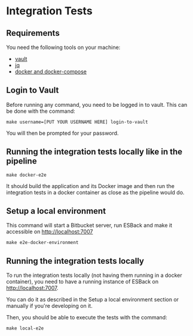 # Integration Tests

## Requirements

You need the following tools on your machine:

- [vault](https://www.vaultproject.io/)
- [jq](https://stedolan.github.io/jq/)
- [docker and docker-compose](https://www.docker.com/)

## Login to Vault

Before running any command, you need to be logged in to vault. This can be done with the command:

```shell
make username=[PUT YOUR USERNAME HERE] login-to-vault
```

You will then be prompted for your password.

## Running the integration tests locally like in the pipeline

```shell
make docker-e2e
```

It should build the application and its Docker image and then run the integration tests in a docker container as close as the pipeline would do.

## Setup a local environment

This command will start a Bitbucket server, run ESBack and make it accessible on [http://localhost:7007](http://localhost:7007)

```shell
make e2e-docker-environment
```

## Running the integration tests locally

To run the integration tests locally (not having them running in a docker container), you need to have a running instance of ESBack on [http://localhost:7007](http://localhost:7007).

You can do it as described in the Setup a local environment section or manually if you're developing on it.

Then, you should be able to execute the tests with the command:

```shell
make local-e2e
```
